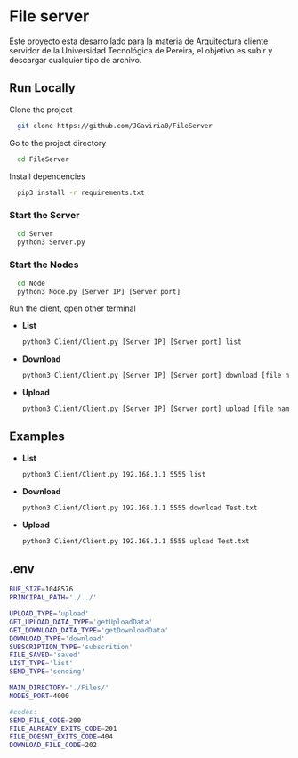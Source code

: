 

# File server

Este proyecto esta desarrollado para la materia de Arquitectura cliente servidor de la Universidad Tecnológica de Pereira, el objetivo es subir y descargar cualquier tipo de archivo. 


## Run Locally

Clone the project

```bash
  git clone https://github.com/JGaviria0/FileServer
```

Go to the project directory

```bash
  cd FileServer
```

Install dependencies

```bash
  pip3 install -r requirements.txt
```

### Start the Server

```bash
  cd Server
  python3 Server.py
```

### Start the Nodes

```bash
  cd Node
  python3 Node.py [Server IP] [Server port] 
```

Run the client, open other terminal

- **List**
    ```bash
    python3 Client/Client.py [Server IP] [Server port] list 
    ```

- **Download**
    ```bash
    python3 Client/Client.py [Server IP] [Server port] download [file name] 
    ```

- **Upload**
    ```bash
    python3 Client/Client.py [Server IP] [Server port] upload [file name] 
    ```



## Examples

- **List**
    ```bash
    python3 Client/Client.py 192.168.1.1 5555 list 
    ```

- **Download**
    ```bash
    python3 Client/Client.py 192.168.1.1 5555 download Test.txt
    ```

- **Upload**
    ```bash
    python3 Client/Client.py 192.168.1.1 5555 upload Test.txt
    ```
 ## .env
```bash
BUF_SIZE=1048576  
PRINCIPAL_PATH='./../'

UPLOAD_TYPE='upload'
GET_UPLOAD_DATA_TYPE='getUploadData'
GET_DOWNLOAD_DATA_TYPE='getDownloadData'
DOWNLOAD_TYPE='download'
SUBSCRIPTION_TYPE='subscrition'
FILE_SAVED='saved'
LIST_TYPE='list'
SEND_TYPE='sending'

MAIN_DIRECTORY='./Files/'
NODES_PORT=4000

#codes:
SEND_FILE_CODE=200
FILE_ALREADY_EXITS_CODE=201
FILE_DOESNT_EXITS_CODE=404
DOWNLOAD_FILE_CODE=202

```
